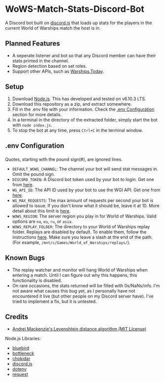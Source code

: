 # WoWS-Match-Stats-Discord-Bot

A Discord bot built on [discord.js](https://discord.js.org/) that loads up stats for the players in the current World of Warships match the host is in.

## Planned Features
* A seperate listener and bot so that any Discord member can have their stats printed in the channel.
* Region detection based on set roles.
* Support other APIs, such as [Warships.Today](https://warships.today/).

## Setup
1. Download [Node.js](https://nodejs.org/). This has developed and tested on v6.10.3 LTS.
2. Download this repository as a zip, and extract somewhere.
3. Fill in the .env file with your information. Check the [.env Configuration](#env-configuration) section for more details.
4. In a terminal in the directory of the extracted folder, simply start the bot with `node index.js`.
5. To stop the bot at any time, press `Ctrl+C` in the terminal window.

## .env Configuration
### <a name="env-configuration"></a>
Quotes, starting with the pound sign(#), are ignored lines.
* `DEFAULT_WOWS_CHANNEL`: The channel your bot will send stat messages in. Omit the pound sign.
* `DISCORD_TOKEN`: A Discord bot token used by your bot to login. Get one from [here](https://discordapp.com/developers/applications/).
* `WG_API_ID`: The API ID used by your bot to use the WGI API. Get one from [here](https://developers.wargaming.net/applications/).
* `WG_MAX_REQUESTS`: The max amount of requests per second your bot is allowed to issue. If you don't know what it should be, leave it at 10. More detail about this limit is [here](https://developers.wargaming.net/documentation/guide/principles/).
* `WOWS_REGION`: The server region you play in for World of Warships. Valid options are `na`, `eu`, `ru`, or `asia`.
* `WOWS_REPLAY_FOLDER`: The directory to your World of Warships replay folder. Replays are disabled by default. To enable them, follow the instructions [here](https://na.wargaming.net/support/kb/articles/517). Make sure you leave a slash at the end of the path. (For example, `/mnt/c/Games/World_of_Warships/replays/`).

## Known Bugs
* The replay watcher and monitor will hang World of Warships when entering a match. Until I can figure out why this happens, this functionality is disabled.
* On rare occasions, the stats returned will be filled with 0s/NaNs/infs. I'm not aware what causes this bug yet, as I personally have not encountered it live (but other people on my Discord server have). I've tried to implement a fix, but it is untested.

## Credits
* [Andrei Mackenzie's Levenshtein distance algorithm (MIT License)](https://gist.github.com/andrei-m/982927)

Node.js Libraries:
* [bluebird](http://bluebirdjs.com/)
* [bottleneck](https://github.com/SGrondin/bottleneck)
* [chokidar](https://github.com/paulmillr/chokidar)
* [discord.js](https://discord.js.org/)
* [dotenv](https://github.com/motdotla/dotenv)
* [request](https://github.com/request/request)
